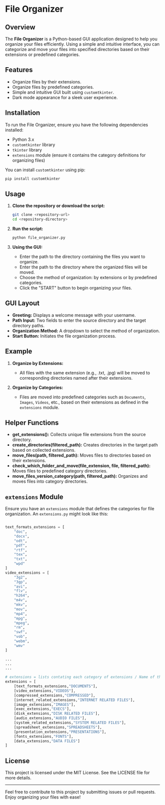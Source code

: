 # File Organizer

## Overview

The **File Organizer** is a Python-based GUI application designed to help you organize your files efficiently. Using a simple and intuitive interface, you can categorize and move your files into specified directories based on their extensions or predefined categories.

## Features

- Organize files by their extensions.
- Organize files by predefined categories.
- Simple and intuitive GUI built using `customtkinter`.
- Dark mode appearance for a sleek user experience.

## Installation

To run the File Organizer, ensure you have the following dependencies installed:

- Python 3.x
- `customtkinter` library
- `tkinter` library
- `extensions` module (ensure it contains the category definitions for organizing files)

You can install `customtkinter` using pip:

```bash
pip install customtkinter
```

## Usage

1. **Clone the repository or download the script:**
   ```bash
   git clone <repository-url>
   cd <repository-directory>
   ```

2. **Run the script:**
   ```bash
   python file_organizer.py
   ```

3. **Using the GUI:**
   - Enter the path to the directory containing the files you want to organize.
   - Enter the path to the directory where the organized files will be moved.
   - Choose the method of organization: by extensions or by predefined categories.
   - Click the "START" button to begin organizing your files.

## GUI Layout

- **Greeting:** Displays a welcome message with your username.
- **Path Input:** Two fields to enter the source directory and the target directory paths.
- **Organization Method:** A dropdown to select the method of organization.
- **Start Button:** Initiates the file organization process.

## Example

1. **Organize by Extensions:**
   - All files with the same extension (e.g., .txt, .jpg) will be moved to corresponding directories named after their extensions.

2. **Organize by Categories:**
   - Files are moved into predefined categories such as `Documents`, `Images`, `Videos`, etc., based on their extensions as defined in the `extensions` module.

## Helper Functions

- **get_extensions():** Collects unique file extensions from the source directory.
- **create_directories(filtered_path):** Creates directories in the target path based on collected extensions.
- **move_files(path, filtered_path):** Moves files to directories based on their extensions.
- **check_which_folder_and_move(file_extension, file, filtered_path):** Moves files to predefined category directories.
- **move_files_version_category(path, filtered_path):** Organizes and moves files into category directories.

## `extensions` Module

Ensure you have an `extensions` module that defines the categories for file organization. An `extensions.py` might look like this:

```python

text_formats_extensions = [
    "doc",
    "docx",
    "odt",
    "pdf",
    "rtf",
    "tex",
    "txt",
    "wpd"
]
video_extensions = [
    "3g2",
    "3gp",
    "avi",
    "flv",
    "h264",
    "m4v",
    "mkv",
    "mov",
    "mp4",
    "mpg",
    "mpeg",
    "rm",
    "swf",
    "vob",
    "webm",
    "wmv"
]

...
...
...

# extensions = lists contating each category of extensions / Name of the directory
extensions = [
    [text_formats_extensions,"DOCUMENTS"],
    [video_extensions,"VIDEOS"],
    [compressed_extensions,"COMPRESSED"],
    [internet_related_extensions,"INTERNET RELATED FILES"],
    [image_extensions,"IMAGES"],
    [exec_extensions,"EXECS"],
    [disk_extensions,"DISK RELATED FILES"],
    [audio_extensions,"AUDIO FILES"],
    [system_related_extensions,"SYSTEM RELATED FILES"],
    [spreadsheet_extensions,"SPREADSHEETS"],
    [presentation_extensions,"PRESENTATIONS"],
    [fonts_extensions,"FONTS"],
    [data_extensions,"DATA FILES"]
]
```

## License

This project is licensed under the MIT License. See the LICENSE file for more details.

---

Feel free to contribute to this project by submitting issues or pull requests. Enjoy organizing your files with ease!
